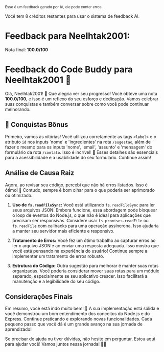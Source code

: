 <sup>Esse é um feedback gerado por IA, ele pode conter erros.</sup>

Você tem 8 créditos restantes para usar o sistema de feedback AI.

# Feedback para Neelhtak2001:

Nota final: **100.0/100**

# Feedback do Code Buddy para Neelhtak2001 🚀

Olá, Neelhtak2001! 🌟 Que alegria ver seu progresso! Você obteve uma nota **100.0/100**, e isso é um reflexo do seu esforço e dedicação. Vamos celebrar suas conquistas e também conversar sobre como você pode continuar melhorando. 

## 🎉 Conquistas Bônus
Primeiro, vamos às vitórias! Você utilizou corretamente as tags `<label>` e o atributo `id` nos inputs 'nome' e 'ingredientes' na rota `/sugestao`, além de fazer o mesmo para os inputs 'nome', 'email', 'assunto' e 'mensagem' do formulário da rota `/contato`. Isso é incrível! 👏 Esses detalhes são essenciais para a acessibilidade e a usabilidade do seu formulário. Continue assim!

## Análise de Causa Raiz
Agora, ao revisar seu código, percebi que não há erros listados. Isso é ótimo! 🎉 Contudo, sempre é bom olhar para o que poderia ser aprimorado ou otimizado. 

1. **Uso de `fs.readFileSync`:** Você está utilizando `fs.readFileSync` para ler seus arquivos JSON. Embora funcione, essa abordagem pode bloquear o loop de eventos do Node.js, o que não é ideal para aplicações que precisam ser responsivas. Considere usar `fs.promises.readFile` ou `fs.readFile` com callbacks para uma operação assíncrona. Isso ajudaria a manter seu servidor mais eficiente e responsivo.

2. **Tratamento de Erros:** Você fez um ótimo trabalho ao capturar erros ao ler o arquivo JSON e ao enviar uma resposta adequada. Isso mostra que você está pensando na experiência do usuário! Continue sempre a implementar um tratamento de erros robusto.

3. **Estrutura do Código:** Outra sugestão para melhorar é manter suas rotas organizadas. Você poderia considerar mover suas rotas para um módulo separado, especialmente se seu aplicativo crescer. Isso facilitará a manutenção e a legibilidade do seu código.

## Considerações Finais
Em resumo, você está indo muito bem! 🎊 A sua implementação está sólida e você demonstrou um bom entendimento dos conceitos do Node.js e do Express. Continue praticando e explorando novas funcionalidades. Cada pequeno passo que você dá é um grande avanço na sua jornada de aprendizado! 

Se precisar de ajuda ou tiver dúvidas, não hesite em perguntar. Estou aqui para ajudar você! Vamos juntos nessa jornada! 🚀💡